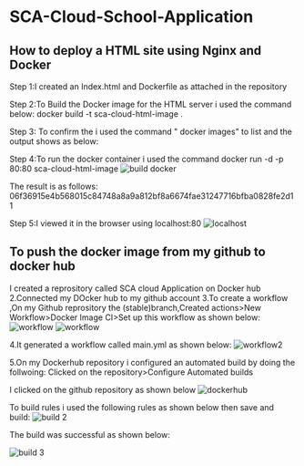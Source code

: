 # SCA-Cloud-School-Application
How to deploy a HTML site using Nginx and Docker
-------------------------------------------
Step 1:I created an Index.html and Dockerfile as attached in the repository

Step 2:To Build the Docker image for the HTML server i used the command below: docker build -t sca-cloud-html-image .

Step 3: To confirm the i used the command " docker images" to list and the output shows as below:

Step 4:To run the docker container i used the command docker run -d -p 80:80 sca-cloud-html-image
![build docker](https://user-images.githubusercontent.com/57386428/104592866-2d854780-566f-11eb-8387-0410b48d8c0b.JPG)

The result is as follows: 06f36915e4b568015c84748a8a9a812bf8a6674fae31247716bfba0828fe2d11

Step 5:I viewed it in the browser using localhost:80
![localhost](https://user-images.githubusercontent.com/57386428/104592875-31b16500-566f-11eb-9283-22b386d7c598.JPG)

To push the docker image from my github to docker hub
-------------------------------------------------
I created a reprository called SCA cloud Application on Docker hub
2.Connected my DOcker hub to my github account
3.To create a  workflow ,On my Github reprository the (stable)branch,Created actions>New Workflow>Docker Image CI>Set up this workflow as shown below:
![workflow](https://user-images.githubusercontent.com/57386428/104597943-404f4a80-5676-11eb-9613-7a148cf882eb.JPG)
![workflow](https://user-images.githubusercontent.com/57386428/104598025-5bba5580-5676-11eb-879f-ebe4b93b828a.png)


4.It generated a workflow called main.yml as shown below:
![workflow2](https://user-images.githubusercontent.com/57386428/104598366-c9ff1800-5676-11eb-9cad-fadfcd550b46.JPG)

5.On my Dockerhub repository i configured an automated build by doing the follwoing:
Clicked on the repository>Configure Automated builds

I clicked on the github repository as shown below
![dockerhub](https://user-images.githubusercontent.com/57386428/104598825-4eea3180-5677-11eb-9290-deffaa8bc753.JPG)

To build rules i used the following rules as shown below then save and build:
![build 2](https://user-images.githubusercontent.com/57386428/104597810-17c75080-5676-11eb-85f6-c099ee392c52.JPG)

The build was successful as shown below:

![build 3](https://user-images.githubusercontent.com/57386428/104598899-65908880-5677-11eb-95bb-26ee43e3bd0b.JPG)

